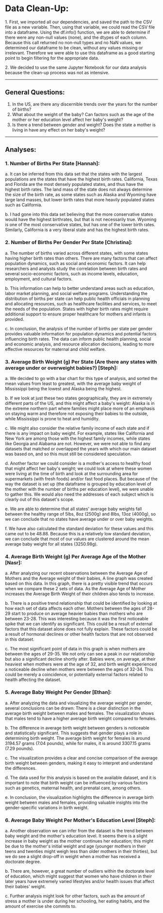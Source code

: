 <!DOCTYPE html>
<html>
<head>
<!-- <style>
body {
  font-family: Arial, sans-serif;
  line-height: 1.5;
}
h2 {
margin-top: 20px;
} -->

<!-- p {
margin-bottom: 10px;
}

ol {
margin-left: 20px;
margin-bottom: 20px;
} -->

<!-- ol li {
margin-bottom: 10px;
} -->

<!-- </style> -->
</head>
<body>
<h1>Data Clean-Up:</h1>
<p>1. First, we imported all our dependencies, and saved the path to the CSV file as a new variable. Then, using that variable, we could read the CSV file into a dataframe. Using the df.info() function, we are able to determine if there were any non-null values (none), and the dtypes of each column. Because this call returned no non-null types and no NaN values, we determined our dataframe to be clean, without any values missing or irrelevant. Therefore we were able to use this dataframe as a good starting point to begin filtering for the appropriate data.</p>
<p>2. We decided to use the same Jupyter Notebook for our data analysis because the clean-up process was not as intensive.</p>
<hr>
<h2>General Questions:</h2>
<ol>
<li>In the US, are there any discernible trends over the years for the number of births?</li>
<li>What about the weight of the baby? Can factors such as the age of the mother or her education level affect her baby's weight?</li>
<li>Is there a trend between gender and weight? Does the state a mother is living in have any effect on her baby's weight?</li>
</ol>
<hr>
<h2>Analyses:</h2>
<h3>1. Number of Births Per State [Hannah]:</h3>
<p>a. It can be inferred from this data set that the states with the largest populations are the states that have the highest birth rates. California, Texas and Florida are the most densely populated states, and thus have the highest birth rates. The land mass of the state does not always determine the size of the birth rate, as some states such as Alaska and Wyoming have large land masses, but lower birth rates that more heavily populated states such as California.</p>
<p>b. I had gone into this data set believing that the more conservative states would have the highest birthrates, but that is not necessarily true. Wyoming is one of the most conservative states, but has one of the lower birth rates. Similarly, California is a very liberal state and has the highest birth rates.</p>
<h3>2. Number of Births Per Gender Per State [Christina]:</h3>
<p>a. The number of births varied across different states, with some states having higher birth rates than others. There are many factors that can affect population dynamics, such as social and economic factors. It can help researchers and analysts study the correlation between birth rates and several socio-economic factors, such as income levels, education, employment, and cultural factors.</p>
<p>b. This information can help to better understand areas such as education, labor market planning, and social welfare programs. Understanding the distribution of births per state can help public health officials in planning and allocating resources, such as healthcare facilities and services, to meet the needs of the population. States with higher birth rates might require additional support to ensure proper healthcare for mothers and infants is provided.</p>
<p>c. In conclusion, the analysis of the number of births per state per gender provides valuable information for population dynamics and potential factors influencing birth rates. The data can inform public health planning, social and economic analysis, and resource allocation decisions, leading to more effective resources for maternal and child welfare.</p>
<h3>3. Average Birth Weight (g) Per State (Are there any states with average under or overweight babies?) [Steph]:</h3>
<p>a. We decided to go with a bar chart for this type of analysis, and sorted the mean values from least to greatest, with the average baby weight of Mississippi being the lowest and Alaska being the highest.</p>
<p>b. If we look at just these two states geographically, they are in extremely different parts of the US, and this might affect a baby's weight: Alaska is in the extreme northern part where families might place more of an emphasis on staying warm and therefore not exposing their babies to the outside, while Mississippi is prone to heat and humidity.</p>
<p>c. We might also consider the relative family income of each state and if there is any impact on baby weight. For example, states like California and New York are among those with the highest family incomes, while states like Georgia and Alabama are not. However, we were not able to find any datasets that matched or overlapped the years with which our main dataset was based on, and so this must still be considered speculation.</p>
<p>d. Another factor we could consider is a mother's access to healthy food that might affect her baby's weight; we could look at where these women were living at the time of birth and look at the surrounding area for supermarkets (with fresh foods) and/or fast food places. But because of the way the dataset is set up (the dataframe is grouped by education level of the mother with the number of births per education level), we were unable to gather this. We would also need the addresses of each subject which is clearly out of this dataset's scope.</p>
<p>e. We are able to determine that all states' average baby weights fall between the healthy range of 5lbs, 8oz (2500g) and 8lbs, 13oz (4000g), so we can conclude that no states have average under or over baby weights.</p>
<p>f. We have also calculated the standard deviation for these values and this came out to be 48.88. Because this is a relatively low standard deviation, we can conclude that most of our values are clustered around the mean average baby weight for all states (3250.98g).</p>
<h3>4. Average Birth Weight (g) Per Average Age of the Mother [Nasr]:</h3>
<p>a. After analyzing our recent observations between the Average Age of Mothers and the Average weight of their babies, A line graph was created based on this data. In this graph, there is a pretty visible trend that occurs when we compare these 2 sets of data. As the Average Age of Mother increases the Average Birth Weight of their children also tends to increase.</p>
<p>b. There is a positive trend relationship that could be identified by looking at how each set of data affects each other. Mothers between the ages of 28-29 start to produce on average heavier babies than mothers who are between 23-28. This was interesting because it was the first noticeable spike that we can identify as significant. This could be a result of external factors that this dataset alone does not fully explain. These factors could be a result of hormonal declines or other health factors that are not observed in this dataset.</p>
<p>c. The most significant point of data in this graph is when mothers are between the ages of 29-35. We not only can see a peak in our relationship but also a significant decline shortly after. Babies were, on average, at their heaviest when mothers were at the age of 32, and birth weight experienced a noticeable decline when mothers were between the ages of 32-34. This could be merely a coincidence, or potentially external factors related to health affecting the dataset.</p>
<h3>5. Average Baby Weight Per Gender [Ethan]:</h3>
<p>a. After analyzing the data and visualizing the average weight per gender, several conclusions can be drawn: There is a clear distinction in the average birth weight between males and females. The visualization shows that males tend to have a higher average birth weight compared to females.</p>
<p>b. The difference in average birth weight between genders is noticeable and statistically significant. This suggests that gender plays a role in determining birth weight. The average birth weight for females is around 3194.57 grams (7.04 pounds), while for males, it is around 3307.15 grams (7.29 pounds).</p>
<p>c. The visualization provides a clear and concise comparison of the average birth weight between genders, making it easy to interpret and understand the differences.</p>
<p>d. The data used for this analysis is based on the available dataset, and it is important to note that birth weight can be influenced by various factors such as genetics, maternal health, and prenatal care, among others.</p>
<p>e. In conclusion, the visualization highlights the difference in average birth weight between males and females, providing valuable insights into the gender-specific variations in birth weight.</p>
<h3>6. Average Baby Weight Per Mother's Education Level [Steph]:</h3>
<p>a. Another observation we can infer from the dataset is the trend between baby weight and the mother's education level. It seems there is a slight increase in baby weight as the mother continues her education; this might be due to the mother's initial weight and age (younger mothers in their teens and twenties might weigh less than older mothers in their thirties), but we do see a slight drop-off in weight when a mother has received a doctorate degree.</p>
<p>b. There are, however, a great number of outliers within the doctorate level of education, which might suggest that women who have children in their later years have extremely varied lifestyles and/or health issues that affect their babies' weight.</p>
<p>c. Further analysis might look for other factors, such as the amount of stress a mother is under during her schooling, her eating habits, and the amount of exercise she commits to.</p>
</div>
</body>
</html>
